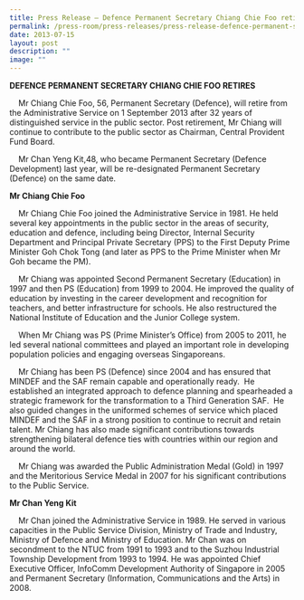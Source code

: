 ```yaml
---
title: Press Release – Defence Permanent Secretary Chiang Chie Foo retires
permalink: /press-room/press-releases/press-release-defence-permanent-secretary-chiang-chie-foo-retires/
date: 2013-07-15
layout: post
description: ""
image: ""
---
```

**DEFENCE PERMANENT SECRETARY CHIANG CHIE FOO RETIRES**

    Mr Chiang Chie Foo, 56, Permanent Secretary (Defence), will retire from the Administrative Service on 1 September 2013 after 32 years of distinguished service in the public sector. Post retirement, Mr Chiang will continue to contribute to the public sector as Chairman, Central Provident Fund Board.

    Mr Chan Yeng Kit,48, who became Permanent Secretary (Defence Development) last year, will be re-designated Permanent Secretary (Defence) on the same date.

**Mr Chiang Chie Foo**

    Mr Chiang Chie Foo joined the Administrative Service in 1981. He held several key appointments in the public sector in the areas of security, education and defence, including being Director, Internal Security Department and Principal Private Secretary (PPS) to the First Deputy Prime Minister Goh Chok Tong (and later as PPS to the Prime Minister when Mr Goh became the PM). 

    Mr Chiang was appointed Second Permanent Secretary (Education) in 1997 and then PS (Education) from 1999 to 2004. He improved the quality of education by investing in the career development and recognition for teachers, and better infrastructure for schools. He also restructured the National Institute of Education and the Junior College system.

    When Mr Chiang was PS (Prime Minister’s Office) from 2005 to 2011, he led several national committees and played an important role in developing population policies and engaging overseas Singaporeans.

    Mr Chiang has been PS (Defence) since 2004 and has ensured that MINDEF and the SAF remain capable and operationally ready.  He established an integrated approach to defence planning and spearheaded a strategic framework for the transformation to a Third Generation SAF.  He also guided changes in the uniformed schemes of service which placed MINDEF and the SAF in a strong position to continue to recruit and retain talent. Mr Chiang has also made significant contributions towards strengthening bilateral defence ties with countries within our region and around the world.  

    Mr Chiang was awarded the Public Administration Medal (Gold) in 1997 and the Meritorious Service Medal in 2007 for his significant contributions to the Public Service.

**Mr Chan Yeng Kit**

    Mr Chan joined the Administrative Service in 1989. He served in various capacities in the Public Service Division, Ministry of Trade and Industry, Ministry of Defence and Ministry of Education. Mr Chan was on secondment to the NTUC from 1991 to 1993 and to the Suzhou Industrial Township Development from 1993 to 1994. He was appointed Chief Executive Officer, InfoComm Development Authority of Singapore in 2005 and Permanent Secretary (Information, Communications and the Arts) in 2008.